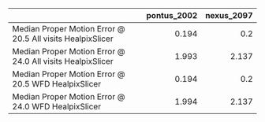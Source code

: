 |                                                            |   pontus_2002 |   nexus_2097 |
|:-----------------------------------------------------------|--------------:|-------------:|
| Median Proper Motion Error @ 20.5 All visits HealpixSlicer |         0.194 |        0.2   |
| Median Proper Motion Error @ 24.0 All visits HealpixSlicer |         1.993 |        2.137 |
| Median Proper Motion Error @ 20.5 WFD HealpixSlicer        |         0.194 |        0.2   |
| Median Proper Motion Error @ 24.0 WFD HealpixSlicer        |         1.994 |        2.137 |

